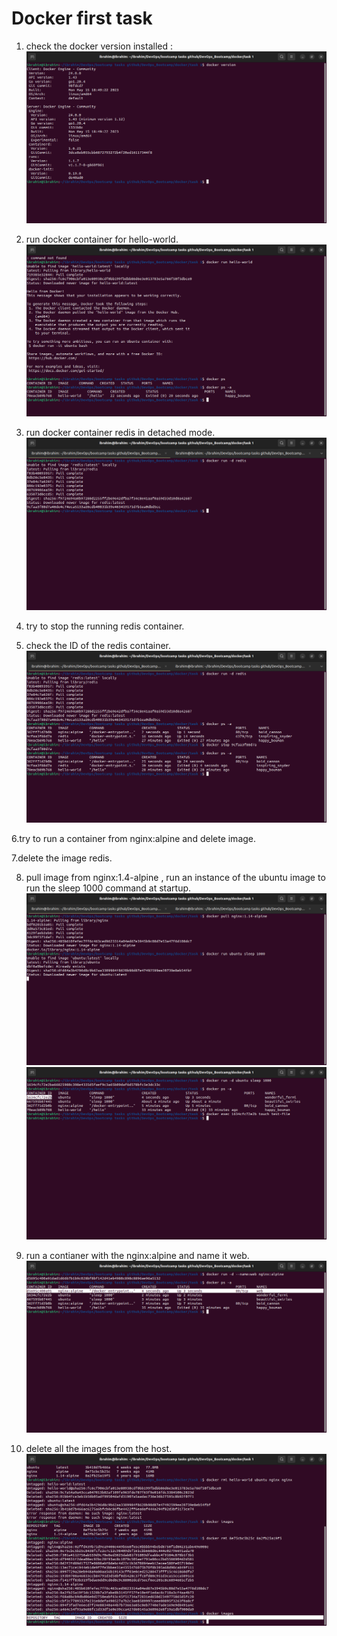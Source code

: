 # Docker first task

1. check the docker version installed :
![](https://github.com/IbrahimmAdel/DevOps_Bootcamp/blob/main/docker/task%201/screen-shots/1.png)

2. run docker container for hello-world.
![](https://github.com/IbrahimmAdel/DevOps_Bootcamp/blob/main/docker/task%201/screen-shots/2.png)

3. run docker container redis in detached mode.
![](https://github.com/IbrahimmAdel/DevOps_Bootcamp/blob/main/docker/task%201/screen-shots/3.png)

4. try to stop the running redis container.
5. check the ID of the redis container.
![](https://github.com/IbrahimmAdel/DevOps_Bootcamp/blob/main/docker/task%201/screen-shots/4%2C5.png)

6.try to run a container from nginx:alpine and delete image.
![]()

7.delete the image redis.
![]()

8. pull image from nginx:1.4-alpine , run an instance of the ubuntu image to run the sleep 1000 command at startup.
![](https://github.com/IbrahimmAdel/DevOps_Bootcamp/blob/main/docker/task%201/screen-shots/8.png)
![](https://github.com/IbrahimmAdel/DevOps_Bootcamp/blob/main/docker/task%201/screen-shots/8.2.png)

9. run a contianer with the nginx:alpine and name it web.
![](https://github.com/IbrahimmAdel/DevOps_Bootcamp/blob/main/docker/task%201/screen-shots/9.png)

10. delete all the images from the host.
![](https://github.com/IbrahimmAdel/DevOps_Bootcamp/blob/main/docker/task%201/screen-shots/10.png)
